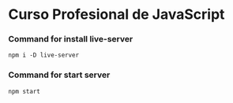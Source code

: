 # Curso Profesional de JavaScript

### Command for install live-server
```
npm i -D live-server
```

### Command for start server
```
npm start
```
